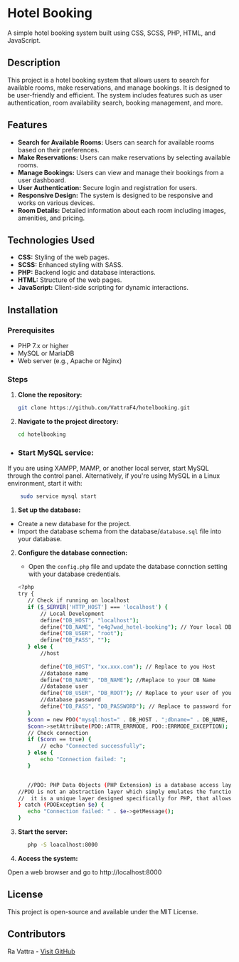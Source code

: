 # Hotel Booking

A simple hotel booking system built using CSS, SCSS, PHP, HTML, and JavaScript.

## Description

This project is a hotel booking system that allows users to search for available rooms, make reservations, and manage bookings. It is designed to be user-friendly and efficient. The system includes features such as user authentication, room availability search, booking management, and more.

## Features

- **Search for Available Rooms:** Users can search for available rooms based on their preferences.
- **Make Reservations:** Users can make reservations by selecting available rooms.
- **Manage Bookings:** Users can view and manage their bookings from a user dashboard.
- **User Authentication:** Secure login and registration for users.
- **Responsive Design:** The system is designed to be responsive and works on various devices.
- **Room Details:** Detailed information about each room including images, amenities, and pricing.

## Technologies Used

- **CSS:** Styling of the web pages.
- **SCSS:** Enhanced styling with SASS.
- **PHP:** Backend logic and database interactions.
- **HTML:** Structure of the web pages.
- **JavaScript:** Client-side scripting for dynamic interactions.

## Installation

### Prerequisites

- PHP 7.x or higher
- MySQL or MariaDB
- Web server (e.g., Apache or Nginx)

### Steps

1. **Clone the repository:**
   ```bash
   git clone https://github.com/VattraF4/hotelbooking.git
2. **Navigate to the project directory:**

    ```bash
    cd hotelbooking
    ```
- ### Start MySQL service:
If you are using XAMPP, MAMP, or another local server, start MySQL through the control panel.
Alternatively, if you're using MySQL in a Linux environment, start it with:
```bash
    sudo service mysql start
```
1. **Set up the database:**
 - Create a new database for the project.
 - Import the database schema from the database/``database.sql`` file into your database.
2. **Configure the database connection:**
   - Open the ``config.php`` file and update the database connction setting with your database credentials.
    ```bash
   <?php
   try {
       // Check if running on localhost
       if ($_SERVER['HTTP_HOST'] === 'localhost') {
           // Local Development
           define("DB_HOST", "localhost");
           define("DB_NAME", "e4g7wad_hotel-booking"); // Your local DB name
           define("DB_USER", "root");
           define("DB_PASS", "");
       } else {
           //host
           
           define("DB_HOST", "xx.xxx.com"); // Replace to you Host
           //database name
           define("DB_NAME", "DB_NAME"); //Replace to your DB Name
           //database user
           define("DB_USER", "DB_ROOT"); // Replace to your user of your DB
           //database password
           define("DB_PASS", "DB_PASSWORD"); // Replace to password for access to your DB
       }
       $conn = new PDO("mysql:host=" . DB_HOST . ";dbname=" . DB_NAME, DB_USER, DB_PASS);
       $conn->setAttribute(PDO::ATTR_ERRMODE, PDO::ERRMODE_EXCEPTION);
       // Check connection
       if ($conn == true) {
           // echo "Connected successfully";
       } else {
           echo "Connection failed: ";
       }


       //PDO: PHP Data Objects (PHP Extension) is a database access layer providing a uniform method of access to multiple databases.
   //PDO is not an abstraction layer which simply emulates the functionality of other databases;
   //  it is a unique layer designed specifically for PHP, that allows developers to write portable code between databases.
   } catch (PDOException $e) {
       echo "Connection failed: " . $e->getMessage();
   }
   ```
5. **Start the server:**
   ```bash
      php -S loacalhost:8000
   ```

6. **Access the system:**

Open a web browser and go to http://localhost:8000

## License

This project is open-source and available under the MIT License.

## Contributors

Ra Vattra - [Visit GitHub](https://vattraf4.github.io/)
